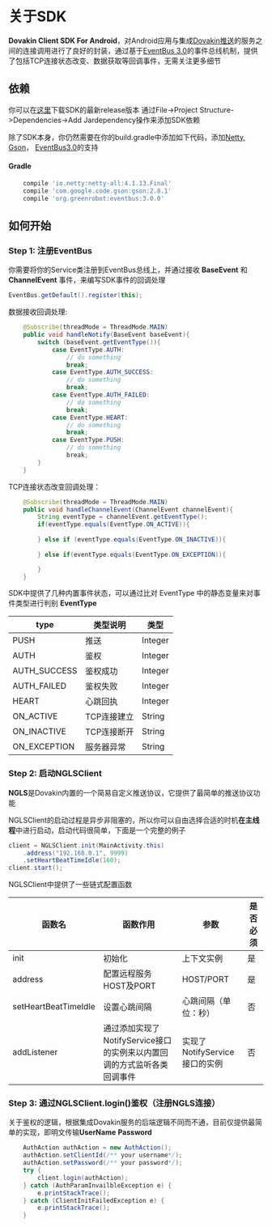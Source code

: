 # 关于SDK
**Dovakin Client SDK For Android**，对Android应用与集成[Dovakin推送](https://github.com/dovakinlink/Netty-Dovakin-PushService)的服务之间的连接调用进行了良好的封装，通过基于[EventBus 3.0](https://github.com/greenrobot/EventBus)的事件总线机制，提供了包括TCP连接状态改变、数据获取等回调事件，无需关注更多细节

## 依赖
你可以在[这里](https://github.com/dovakinlink/netty-dovakin-android-client/releases/tag/v0.3.0)下载SDK的最新release版本
通过File->Project Structure->Dependencies->Add Jardependency操作来添加SDK依赖

除了SDK本身，你仍然需要在你的build.gradle中添加如下代码，添加[Netty](https://github.com/netty/netty),   [Gson](https://github.com/google/gson)，
[EventBus3.0](https://github.com/greenrobot/EventBus)的支持
#### Gradle
```gradle
    compile 'io.netty:netty-all:4.1.13.Final'
    compile 'com.google.code.gson:gson:2.8.1'
    compile 'org.greenrobot:eventbus:3.0.0'
```
## 如何开始

### <a name="step 1">Step 1:</a> 注册EventBus
你需要将你的Service类注册到EventBus总线上，并通过接收 **BaseEvent** 和 **ChannelEvent** 事件，来编写SDK事件的回调处理
```java
EventBus.getDefault().register(this);
```

数据接收回调处理:
```java
    @Subscribe(threadMode = ThreadMode.MAIN)
    public void handleNotify(BaseEvent baseEvent){
        switch (baseEvent.getEventType()){
            case EventType.AUTH:
                // do something
                break;
            case EventType.AUTH_SUCCESS:
                // do something
                break;
            case EventType.AUTH_FAILED:
                // do something
                break;
            case EventType.HEART:
                // do something
                break;
            case EventType.PUSH:
                // do something
                break;
        }
    }
```
TCP连接状态改变回调处理：
```java
    @Subscribe(threadMode = ThreadMode.MAIN)
    public void handleChannelEvent(ChannelEvent channelEvent){
        String eventType = channelEvent.getEventType();
        if(eventType.equals(EventType.ON_ACTIVE)){
            
        } else if (eventType.equals(EventType.ON_INACTIVE)){
            
        } else if(eventType.equals(EventType.ON_EXCEPTION)){

        }
    }
```
SDK中提供了几种内置事件状态，可以通过比对 EventType 中的静态变量来对事件类型进行判别
**EventType**

type | 类型说明 | 类型
-----|---------|--------
PUSH | 推送 | Integer
AUTH | 鉴权 | Integer
AUTH_SUCCESS | 鉴权成功 | Integer
AUTH_FAILED  | 鉴权失败 | Integer
HEART | 心跳回执 | Integer
ON_ACTIVE | TCP连接建立 | String
ON_INACTIVE | TCP连接断开 | String
ON_EXCEPTION | 服务器异常 | String

### <a name="step 2">Step 2:</a> 启动NGLSClient
**NGLS**是Dovakin内置的一个简易自定义推送协议，它提供了最简单的推送协议功能

NGLSClient的启动过程是异步非阻塞的，所以你可以自由选择合适的时机**在主线程**中进行启动，启动代码很简单，下面是一个完整的例子
```java
client = NGLSClient.init(MainActivity.this)
    .address("192.168.0.1", 9999)
    .setHeartBeatTimeIdle(160);
client.start();
```
NGLSClient中提供了一些链式配置函数

函数名 | 函数作用 | 参数 | 是否必须
------|----------|------|--------
init | 初始化 | 上下文实例 | 是
address | 配置远程服务HOST及PORT | HOST/PORT | 是
setHeartBeatTimeIdle | 设置心跳间隔 | 心跳间隔（单位：秒） | 否 
addListener | 通过添加实现了NotifyService接口的实例来以内置回调的方式监听各类回调事件 | 实现了NotifyService接口的实例 | 否

### <a name="step 3">Step 3:</a> 通过NGLSClient.login()鉴权（注册NGLS连接）
关于鉴权的逻辑，根据集成Dovakin服务的后端逻辑不同而不通，目前仅提供最简单的实现，即明文传输**UserName** **Password**

```java
    AuthAction authAction = new AuthAction();
    authAction.setClientId(/** your username*/);
    authAction.setPassword(/** your password*/);
    try {
        client.login(authAction);
    } catch (AuthParamInvailbleException e) {
        e.printStackTrace();
    } catch (ClientInitFailedException e) {
        e.printStackTrace();
    }
```

